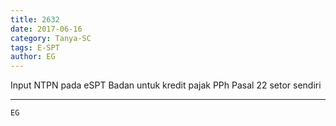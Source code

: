 ```yaml
---
title: 2632
date: 2017-06-16
category: Tanya-SC
tags: E-SPT
author: EG
---
```


Input NTPN pada eSPT Badan untuk kredit pajak PPh Pasal 22 setor sendiri

---



`EG`
